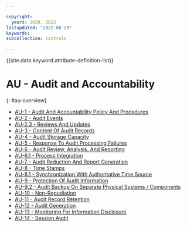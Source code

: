 ```yaml
---

copyright:
  years: 2020, 2022
lastupdated: "2022-08-29"
keywords: 
subcollection: controls

---
```




{{site.data.keyword.attribute-definition-list}}

# AU - Audit and Accountability
{: #au-overview}

- [AU-1 - Audit And Accountability Policy And Procedures](/docs/controls/au-1)
- [AU-2 - Audit Events](/docs/controls/au-2)
- [AU-2.3 - Reviews And Updates](/docs/controls/au-2.3)
- [AU-3 - Content Of Audit Records](/docs/controls/au-3)
- [AU-4 - Audit Storage Capacity](/docs/controls/au-4)
- [AU-5 - Response To Audit Processing Failures](/docs/controls/au-5)
- [AU-6 - Audit Review, Analysis, And Reporting](/docs/controls/au-6)
- [AU-6.1 - Process Integration](/docs/controls/au-6.1)
- [AU-7 - Audit Reduction And Report Generation](/docs/controls/au-7)
- [AU-8 - Time Stamps](/docs/controls/au-8)
- [AU-8.1 - Synchronization With Authoritative Time Source](/docs/controls/au-8.1)
- [AU-9 - Protection Of Audit Information](/docs/controls/au-9)
- [AU-9.2 - Audit Backup On Separate Physical Systems / Components](/docs/controls/au-9.2)
- [AU-10 - Non-Repudiation](/docs/controls/au-10)
- [AU-11 - Audit Record Retention](/docs/controls/au-11)
- [AU-12 - Audit Generation](/docs/controls/au-12)
- [AU-13 - Monitoring For Information Disclosure](/docs/controls/au-13)
- [AU-14 - Session Audit](/docs/controls/au-14)



